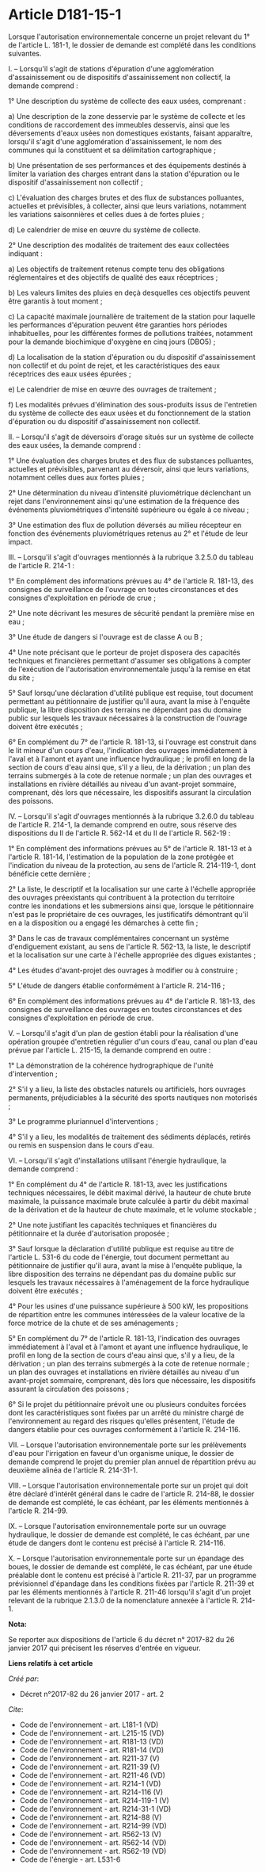 # Article D181-15-1

Lorsque l'autorisation environnementale concerne un projet relevant du 1° de l'article L. 181-1, le dossier de demande est
complété dans les conditions suivantes.

I. – Lorsqu'il s'agit de stations d'épuration d'une agglomération d'assainissement ou de dispositifs d'assainissement non
collectif, la demande comprend :

1° Une description du système de collecte des eaux usées, comprenant :

a) Une description de la zone desservie par le système de collecte et les conditions de raccordement des immeubles desservis,
ainsi que les déversements d'eaux usées non domestiques existants, faisant apparaître, lorsqu'il s'agit d'une agglomération
d'assainissement, le nom des communes qui la constituent et sa délimitation cartographique ;

b) Une présentation de ses performances et des équipements destinés à limiter la variation des charges entrant dans la
station d'épuration ou le dispositif d'assainissement non collectif ;

c) L'évaluation des charges brutes et des flux de substances polluantes, actuelles et prévisibles, à collecter, ainsi que
leurs variations, notamment les variations saisonnières et celles dues à de fortes pluies ;

d) Le calendrier de mise en œuvre du système de collecte.

2° Une description des modalités de traitement des eaux collectées indiquant :

a) Les objectifs de traitement retenus compte tenu des obligations réglementaires et des objectifs de qualité des eaux
réceptrices ;

b) Les valeurs limites des pluies en deçà desquelles ces objectifs peuvent être garantis à tout moment ;

c) La capacité maximale journalière de traitement de la station pour laquelle les performances d'épuration peuvent être
garanties hors périodes inhabituelles, pour les différentes formes de pollutions traitées, notamment pour la demande
biochimique d'oxygène en cinq jours (DBO5) ;

d) La localisation de la station d'épuration ou du dispositif d'assainissement non collectif et du point de rejet, et les
caractéristiques des eaux réceptrices des eaux usées épurées ;

e) Le calendrier de mise en œuvre des ouvrages de traitement ;

f) Les modalités prévues d'élimination des sous-produits issus de l'entretien du système de collecte des eaux usées et du
fonctionnement de la station d'épuration ou du dispositif d'assainissement non collectif.

II. – Lorsqu'il s'agit de déversoirs d'orage situés sur un système de collecte des eaux usées, la demande comprend :

1° Une évaluation des charges brutes et des flux de substances polluantes, actuelles et prévisibles, parvenant au déversoir,
ainsi que leurs variations, notamment celles dues aux fortes pluies ;

2° Une détermination du niveau d'intensité pluviométrique déclenchant un rejet dans l'environnement ainsi qu'une estimation
de la fréquence des événements pluviométriques d'intensité supérieure ou égale à ce niveau ;

3° Une estimation des flux de pollution déversés au milieu récepteur en fonction des événements pluviométriques retenus au 2°
et l'étude de leur impact.

III. – Lorsqu'il s'agit d'ouvrages mentionnés à la rubrique 3.2.5.0 du tableau de l'article R. 214-1 :

1° En complément des informations prévues au 4° de l'article R. 181-13, des consignes de surveillance de l'ouvrage en toutes
circonstances et des consignes d'exploitation en période de crue ;

2° Une note décrivant les mesures de sécurité pendant la première mise en eau ;

3° Une étude de dangers si l'ouvrage est de classe A ou B ;

4° Une note précisant que le porteur de projet disposera des capacités techniques et financières permettant d'assumer ses
obligations à compter de l'exécution de l'autorisation environnementale jusqu'à la remise en état du site ;

5° Sauf lorsqu'une déclaration d'utilité publique est requise, tout document permettant au pétitionnaire de justifier qu'il
aura, avant la mise à l'enquête publique, la libre disposition des terrains ne dépendant pas du domaine public sur lesquels
les travaux nécessaires à la construction de l'ouvrage doivent être exécutés ;

6° En complément du 7° de l'article R. 181-13, si l'ouvrage est construit dans le lit mineur d'un cours d'eau, l'indication
des ouvrages immédiatement à l'aval et à l'amont et ayant une influence hydraulique ; le profil en long de la section de
cours d'eau ainsi que, s'il y a lieu, de la dérivation ; un plan des terrains submergés à la cote de retenue normale ; un
plan des ouvrages et installations en rivière détaillés au niveau d'un avant-projet sommaire, comprenant, dès lors que
nécessaire, les dispositifs assurant la circulation des poissons.

IV. – Lorsqu'il s'agit d'ouvrages mentionnés à la rubrique 3.2.6.0 du tableau de l'article R. 214-1, la demande comprend en
outre, sous réserve des dispositions du II de l'article R. 562-14 et du II de l'article R. 562-19 :

1° En complément des informations prévues au 5° de l'article R. 181-13 et à l'article R. 181-14, l'estimation de la
population de la zone protégée et l'indication du niveau de la protection, au sens de l'article R. 214-119-1, dont bénéficie
cette dernière ;

2° La liste, le descriptif et la localisation sur une carte à l'échelle appropriée des ouvrages préexistants qui contribuent
à la protection du territoire contre les inondations et les submersions ainsi que, lorsque le pétitionnaire n'est pas le
propriétaire de ces ouvrages, les justificatifs démontrant qu'il en a la disposition ou a engagé les démarches à cette fin ;

3° Dans le cas de travaux complémentaires concernant un système d'endiguement existant, au sens de l'article R. 562-13, la
liste, le descriptif et la localisation sur une carte à l'échelle appropriée des digues existantes ;

4° Les études d'avant-projet des ouvrages à modifier ou à construire ;

5° L'étude de dangers établie conformément à l'article R. 214-116 ;

6° En complément des informations prévues au 4° de l'article R. 181-13, des consignes de surveillance des ouvrages en toutes
circonstances et des consignes d'exploitation en période de crue.

V. – Lorsqu'il s'agit d'un plan de gestion établi pour la réalisation d'une opération groupée d'entretien régulier d'un cours
d'eau, canal ou plan d'eau prévue par l'article L. 215-15, la demande comprend en outre :

1° La démonstration de la cohérence hydrographique de l'unité d'intervention ;

2° S'il y a lieu, la liste des obstacles naturels ou artificiels, hors ouvrages permanents, préjudiciables à la sécurité des
sports nautiques non motorisés ;

3° Le programme pluriannuel d'interventions ;

4° S'il y a lieu, les modalités de traitement des sédiments déplacés, retirés ou remis en suspension dans le cours d'eau.

VI. – Lorsqu'il s'agit d'installations utilisant l'énergie hydraulique, la demande comprend :

1° En complément du 4° de l'article R. 181-13, avec les justifications techniques nécessaires, le débit maximal dérivé, la
hauteur de chute brute maximale, la puissance maximale brute calculée à partir du débit maximal de la dérivation et de la
hauteur de chute maximale, et le volume stockable ;

2° Une note justifiant les capacités techniques et financières du pétitionnaire et la durée d'autorisation proposée ;

3° Sauf lorsque la déclaration d'utilité publique est requise au titre de l'article L. 531-6 du code de l'énergie, tout
document permettant au pétitionnaire de justifier qu'il aura, avant la mise à l'enquête publique, la libre disposition des
terrains ne dépendant pas du domaine public sur lesquels les travaux nécessaires à l'aménagement de la force hydraulique
doivent être exécutés ;

4° Pour les usines d'une puissance supérieure à 500 kW, les propositions de répartition entre les communes intéressées de la
valeur locative de la force motrice de la chute et de ses aménagements ;

5° En complément du 7° de l'article R. 181-13, l'indication des ouvrages immédiatement à l'aval et à l'amont et ayant une
influence hydraulique, le profil en long de la section de cours d'eau ainsi que, s'il y a lieu, de la dérivation ; un plan
des terrains submergés à la cote de retenue normale ; un plan des ouvrages et installations en rivière détaillés au niveau
d'un avant-projet sommaire, comprenant, dès lors que nécessaire, les dispositifs assurant la circulation des poissons ;

6° Si le projet du pétitionnaire prévoit une ou plusieurs conduites forcées dont les caractéristiques sont fixées par un
arrêté du ministre chargé de l'environnement au regard des risques qu'elles présentent, l'étude de dangers établie pour ces
ouvrages conformément à l'article R. 214-116.

VII. – Lorsque l'autorisation environnementale porte sur les prélèvements d'eau pour l'irrigation en faveur d'un organisme
unique, le dossier de demande comprend le projet du premier plan annuel de répartition prévu au deuxième alinéa de l'article
R. 214-31-1.

VIII. – Lorsque l'autorisation environnementale porte sur un projet qui doit être déclaré d'intérêt général dans le cadre de
l'article R. 214-88, le dossier de demande est complété, le cas échéant, par les éléments mentionnés à l'article R. 214-99.

IX. – Lorsque l'autorisation environnementale porte sur un ouvrage hydraulique, le dossier de demande est complété, le cas
échéant, par une étude de dangers dont le contenu est précisé à l'article R. 214-116.

X. – Lorsque l'autorisation environnementale porte sur un épandage des boues, le dossier de demande est complété, le cas
échéant, par une étude préalable dont le contenu est précisé à l'article R. 211-37, par un programme prévisionnel d'épandage
dans les conditions fixées par l'article R. 211-39 et par les éléments mentionnés à l'article R. 211-46 lorsqu'il s'agit d'un
projet relevant de la rubrique 2.1.3.0 de la nomenclature annexée à l'article R. 214-1.

**Nota:**

Se reporter aux dispositions de l'article 6 du décret n° 2017-82 du 26 janvier 2017 qui précisent les réserves d'entrée en
vigueur.

**Liens relatifs à cet article**

_Créé par_:

  - Décret n°2017-82 du 26 janvier 2017 - art. 2

_Cite_:

  - Code de l'environnement - art. L181-1 (VD)
  - Code de l'environnement - art. L215-15 (VD)
  - Code de l'environnement - art. R181-13 (VD)
  - Code de l'environnement - art. R181-14 (VD)
  - Code de l'environnement - art. R211-37 (V)
  - Code de l'environnement - art. R211-39 (V)
  - Code de l'environnement - art. R211-46 (VD)
  - Code de l'environnement - art. R214-1 (VD)
  - Code de l'environnement - art. R214-116 (V)
  - Code de l'environnement - art. R214-119-1 (V)
  - Code de l'environnement - art. R214-31-1 (VD)
  - Code de l'environnement - art. R214-88 (V)
  - Code de l'environnement - art. R214-99 (VD)
  - Code de l'environnement - art. R562-13 (V)
  - Code de l'environnement - art. R562-14 (VD)
  - Code de l'environnement - art. R562-19 (VD)
  - Code de l'énergie - art. L531-6
